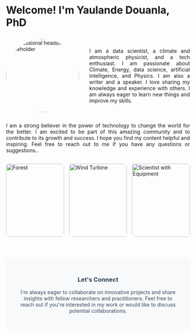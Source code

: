 # Welcome!  I'm  Yaulande Douanla, PhD 

<div class="profile-container" style="display: flex; align-items: center; gap: 2em; margin: 2em 0;">
    <img src="https://images.unsplash.com/photo-1573496359142-b8d87734a5a2?auto=format&fit=crop&q=80&w=300&h=300" alt="Professional headshot placeholder" style="border-radius: 50%; width: 200px; height: 200px; object-fit: cover;">
    <div style="text-align: justify;">
        I am a data scientist, a climate and atmospheric physicist, and a tech enthusiast. I am passionate about Climate, Energy, data science, artificial intelligence, and Physics. I am also a writer and a speaker. I love sharing my knowledge and experience with others. I am always eager to learn new things and improve my skills.
    </div>
</div>

<div style="text-align: justify; margin-bottom: 2em;">
    I am a strong believer in the power of technology to change the world for the better. I am excited to be part of this amazing community and to contribute to its growth and success. I hope you find my content helpful and inspiring. Feel free to reach out to me if you have any questions or suggestions..
</div>

<div class="image-grid" style="display: grid; grid-template-columns: repeat(3, 1fr); gap: 1em; margin: 2em 0;">
    <img src="https://images.unsplash.com/photo-1542601906990-b4d3fb778b09?auto=format&fit=crop&w=300" alt="Forest" style="width: 100%; height: 200px; object-fit: cover; border-radius: 8px;">
    <img src="https://images.unsplash.com/photo-1466611653911-95081537e5b7?auto=format&fit=crop&w=300" alt="Wind Turbine" style="width: 100%; height: 200px; object-fit: cover; border-radius: 8px;">
    <img src="https://images.unsplash.com/photo-1576086213369-97a306d36557?auto=format&fit=crop&w=300" alt="Scientist with Equipment" style="width: 100%; height: 200px; object-fit: cover; border-radius: 8px;">
</div>

<div style="text-align: center; margin: 4em 0; padding: 2em; background: #f8f9fa; border-radius: 10px;">
    <h3 style="color: #2c3e50;">Let's Connect</h3>
    <p style="color: #34495e; max-width: 600px; margin: 1em auto;">
        I'm always eager to collaborate on innovative projects and share insights with fellow researchers and practitioners. Feel free to reach out if you're interested in my work or would like to discuss potential collaborations.
    </p>
</div>
